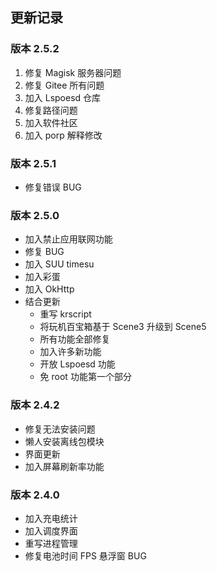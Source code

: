 ## 更新记录

### 版本 2.5.2
1. 修复 Magisk 服务器问题
2. 修复 Gitee 所有问题
3. 加入 Lspoesd 仓库
4. 修复路径问题
5. 加入软件社区
6. 加入 porp 解释修改

### 版本 2.5.1
- 修复错误 BUG

### 版本 2.5.0
- 加入禁止应用联网功能
- 修复 BUG
- 加入 SUU timesu
- 加入彩蛋
- 加入 OkHttp
- 结合更新
  - 重写 krscript
  - 将玩机百宝箱基于 Scene3 升级到 Scene5
  - 所有功能全部修复
  - 加入许多新功能
  - 开放 Lspoesd 功能
  - 免 root 功能第一个部分

### 版本 2.4.2
- 修复无法安装问题
- 懒人安装离线包模块
- 界面更新
- 加入屏幕刷新率功能

### 版本 2.4.0
- 加入充电统计
- 加入调度界面
- 重写进程管理
- 修复电池时间 FPS 悬浮窗 BUG
